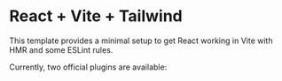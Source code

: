 # React + Vite + Tailwind

This template provides a minimal setup to get React working in Vite with HMR and some ESLint rules.

Currently, two official plugins are available:

